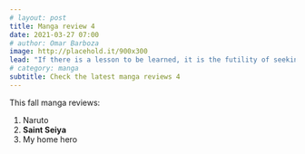 ```yaml
---
# layout: post
title: Manga review 4
date: 2021-03-27 07:00
# author: Omar Barboza
image: http://placehold.it/900x300
lead: "If there is a lesson to be learned, it is the futility of seeking fulfillment in outer space. We need to judge ourselfs by who we are, not by where we go."
# category: manga
subtitle: Check the latest manga reviews 4
---
```

This fall manga reviews:
1. Naruto
2. **Saint Seiya**
3. My home hero